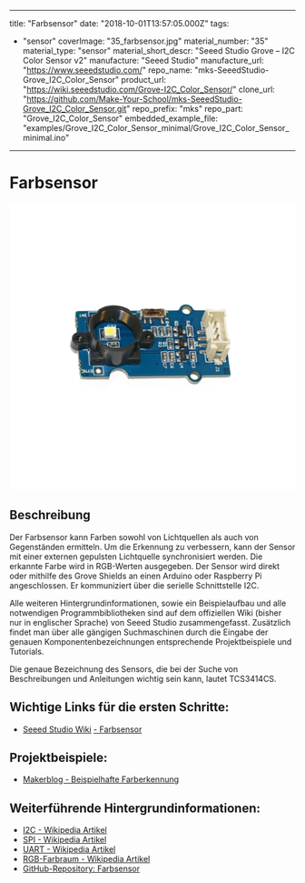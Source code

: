 
---
title: "Farbsensor"
date: "2018-10-01T13:57:05.000Z"
tags: 
  - "sensor"
coverImage: "35_farbsensor.jpg"
material_number: "35"
material_type: "sensor"
material_short_descr: "Seeed Studio Grove – I2C Color Sensor v2"
manufacture: "Seeed Studio"
manufacture_url: "https://www.seeedstudio.com/"
repo_name: "mks-SeeedStudio-Grove_I2C_Color_Sensor"
product_url: "https://wiki.seeedstudio.com/Grove-I2C_Color_Sensor/"
clone_url: "https://github.com/Make-Your-School/mks-SeeedStudio-Grove_I2C_Color_Sensor.git"
repo_prefix: "mks"
repo_part: "Grove_I2C_Color_Sensor"
embedded_example_file: "examples/Grove_I2C_Color_Sensor_minimal/Grove_I2C_Color_Sensor_minimal.ino"
---


# Farbsensor

![Farbsensor](35_farbsensor.jpg)

## Beschreibung
Der Farbsensor kann Farben sowohl von Lichtquellen als auch von Gegenständen ermitteln. Um die Erkennung zu verbessern, kann der Sensor mit einer externen gepulsten Lichtquelle synchronisiert werden. Die erkannte Farbe wird in RGB-Werten ausgegeben. Der Sensor wird direkt oder mithilfe des Grove Shields an einen Arduino oder Raspberry Pi angeschlossen. Er kommuniziert über die serielle Schnittstelle I2C.

Alle weiteren Hintergrundinformationen, sowie ein Beispielaufbau und alle notwendigen Programmbibliotheken sind auf dem offiziellen Wiki (bisher nur in englischer Sprache) von Seeed Studio zusammengefasst. Zusätzlich findet man über alle gängigen Suchmaschinen durch die Eingabe der genauen Komponentenbezeichnungen entsprechende Projektbeispiele und Tutorials.

Die genaue Bezeichnung des Sensors, die bei der Suche von Beschreibungen und Anleitungen wichtig sein kann, lautet TCS3414CS.

<!-- infolist -->

<!-- infolists -->
## Wichtige Links für die ersten Schritte:

- [Seeed Studio Wiki](http://wiki.seeedstudio.com/Grove-I2C_Color_Sensor/) [- Farbsensor](http://wiki.seeedstudio.com/Grove-I2C_Color_Sensor/)

## Projektbeispiele:

- [Makerblog - Beispielhafte Farberkennung](https://www.makerblog.at/2015/01/farben-erkennen-mit-dem-rgb-sensor-tcs34725-und-dem-arduino/)

## Weiterführende Hintergrundinformationen:

- [I2C - Wikipedia Artikel](https://de.wikipedia.org/wiki/I%C2%B2C)
- [SPI - Wikipedia Artikel](https://de.wikipedia.org/wiki/Serial_Peripheral_Interface)
- [UART - Wikipedia Artikel](https://de.wikipedia.org/wiki/Universal_Asynchronous_Receiver_Transmitter)
- [RGB-Farbraum - Wikipedia Artikel](https://de.wikipedia.org/wiki/RGB-Farbraum)
- [GitHub-Repository: Farbsensor](https://github.com/MakeYourSchool/35-Farbsensor)



